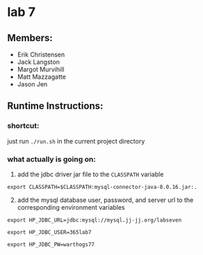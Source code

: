 # lab 7
## Members:
* Erik Christensen
* Jack Langston
* Margot Murvihill
* Matt Mazzagatte
* Jason Jen
## Runtime Instructions:
### shortcut:
just run `./run.sh` in the current project directory
### what actually is going on:
1. add the jdbc driver jar file to the `CLASSPATH` variable

`export CLASSPATH=$CLASSPATH:mysql-connector-java-8.0.16.jar:.`

2. add the mysql database user, password, and server url to the corresponding environment variables

`export HP_JDBC_URL=jdbc:mysql://mysql.jj-jj.org/labseven`

`export HP_JDBC_USER=365lab7`

`export HP_JDBC_PW=warthogs77`
